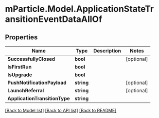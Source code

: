 # mParticle.Model.ApplicationStateTransitionEventDataAllOf
## Properties

Name | Type | Description | Notes
------------ | ------------- | ------------- | -------------
**SuccessfullyClosed** | **bool** |  | [optional] 
**IsFirstRun** | **bool** |  | 
**IsUpgrade** | **bool** |  | 
**PushNotificationPayload** | **string** |  | [optional] 
**LaunchReferral** | **string** |  | [optional] 
**ApplicationTransitionType** | **string** |  | 

[[Back to Model list]](../README.md#documentation-for-models) [[Back to API list]](../README.md#documentation-for-api-endpoints) [[Back to README]](../README.md)

